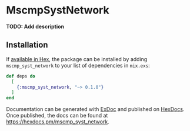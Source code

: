 # MscmpSystNetwork

**TODO: Add description**

## Installation

If [available in Hex](https://hex.pm/docs/publish), the package can be installed
by adding `mscmp_syst_network` to your list of dependencies in `mix.exs`:

```elixir
def deps do
  [
    {:mscmp_syst_network, "~> 0.1.0"}
  ]
end
```

Documentation can be generated with [ExDoc](https://github.com/elixir-lang/ex_doc)
and published on [HexDocs](https://hexdocs.pm). Once published, the docs can
be found at <https://hexdocs.pm/mscmp_syst_network>.

